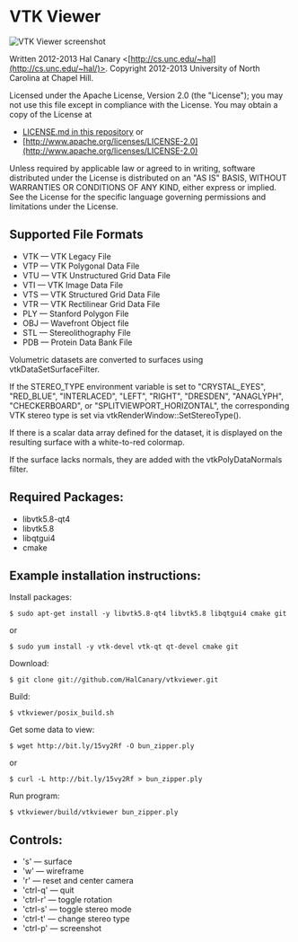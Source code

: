 VTK Viewer
==========

![VTK Viewer screenshot](http://cs.unc.edu/~hal/images/vtkviewer_bunny.png)

Written 2012-2013 Hal Canary <[http://cs.unc.edu/~hal](http://cs.unc.edu/~hal/)>. Copyright 2012-2013 University of North Carolina at Chapel Hill.

Licensed under the Apache License, Version 2.0 (the "License"); you may not use this file except in compliance with the License.  You may obtain a copy of the License at

*   [LICENSE.md in this repository](LICENSE.md) or
* [http://www.apache.org/licenses/LICENSE-2.0](http://www.apache.org/licenses/LICENSE-2.0)

Unless required by applicable law or agreed to in writing, software distributed under the License is distributed on an "AS IS" BASIS, WITHOUT WARRANTIES OR CONDITIONS OF ANY KIND, either express or implied.  See the License for the specific language governing permissions and limitations under the License.


Supported File Formats
----------------------

*	VTK — VTK Legacy File
*	VTP — VTK Polygonal Data File
*	VTU — VTK Unstructured Grid Data File
*	VTI — VTK Image Data File
*	VTS — VTK Structured Grid Data File
*	VTR — VTK Rectilinear Grid Data File
*	PLY — Stanford Polygon File
*	OBJ — Wavefront Object file
*	STL — Stereolithography File
*	PDB — Protein Data Bank File

Volumetric datasets are converted to surfaces using vtkDataSetSurfaceFilter.

If the STEREO_TYPE environment variable is set to "CRYSTAL_EYES", "RED_BLUE", "INTERLACED", "LEFT", "RIGHT", "DRESDEN", "ANAGLYPH", "CHECKERBOARD", or "SPLITVIEWPORT_HORIZONTAL", the corresponding VTK stereo type is set via vtkRenderWindow::SetStereoType().

If there is a scalar data array defined for the dataset, it is displayed on the resulting surface with a white-to-red colormap.

If the surface lacks normals, they are added with the vtkPolyDataNormals filter.

Required Packages:
------------------

*	libvtk5.8-qt4
*	libvtk5.8
*	libqtgui4
*	cmake

Example installation instructions:
----------------------------------

Install packages:

    $ sudo apt-get install -y libvtk5.8-qt4 libvtk5.8 libqtgui4 cmake git

or

    $ sudo yum install -y vtk-devel vtk-qt qt-devel cmake git

Download:

    $ git clone git://github.com/HalCanary/vtkviewer.git

Build:

    $ vtkviewer/posix_build.sh

Get some data to view:

    $ wget http://bit.ly/15vy2Rf -O bun_zipper.ply

or

    $ curl -L http://bit.ly/15vy2Rf > bun_zipper.ply

Run program:

    $ vtkviewer/build/vtkviewer bun_zipper.ply

Controls:
---------

*	's' — surface
*	'w' — wireframe
*	'r' — reset and center camera
*	'ctrl-q' — quit
*	'ctrl-r' — toggle rotation
*	'ctrl-s' — toggle stereo mode
*	'ctrl-t' — change stereo type
*	'ctrl-p' — screenshot

